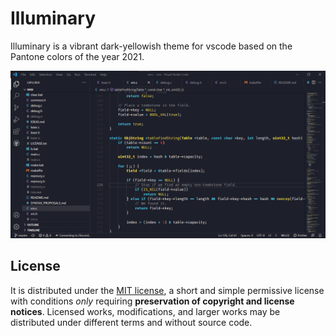 # Illuminary

Illuminary is a vibrant dark-yellowish theme for vscode based on the Pantone colors of the year 2021.

![Preview](images/illuminary_theme_preview.png)

## License

It is distributed under the [MIT license][], a short and simple permissive license with conditions _only_ requiring **preservation of copyright and license notices**. Licensed works, modifications, and larger works may be distributed under different terms and without source code.

[mit license]: https://raw.githubusercontent.com/Aerobird98/illuminary/master/LICENSE.txt
